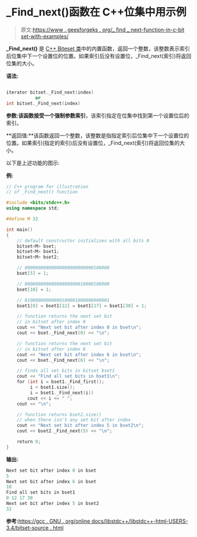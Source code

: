 # _Find_next()函数在 C++位集中用示例

> 原文:[https://www . geesforgeks . org/_ find _ next-function-in-c-bit set-with-examples/](https://www.geeksforgeeks.org/_find_next-function-in-c-bitset-with-examples/)

**_Find_next()** 是 [C++ Biteset 类](https://www.geeksforgeeks.org/c-bitset-and-its-application/)中的内置函数，返回一个整数，该整数表示索引后位集中下一个设置位的位置。如果索引后没有设置位，_Find_next(索引)将返回位集的大小。

**语法:**

```cpp

iterator bitset._Find_next(index)
           or
int bitset._Find_next(index)

```

**参数:**该函数接受一个强制参数**索引**，该索引指定在位集中找到第一个设置位后的索引。

**返回值:**该函数返回一个整数，该整数是指指定索引后位集中下一个设置位的位置。如果索引(指定的索引)后没有设置位，_Find_next(索引)将返回位集的大小。

以下是上述功能的图示:

**例:**

```cpp
// C++ program for illustration
// of _Find_next() function

#include <bits/stdc++.h>
using namespace std;

#define M 32

int main()
{
    // default constructor initializes with all bits 0
    bitset<M> bset;
    bitset<M> bset1;
    bitset<M> bset2;

    // 00000000000000000000000000100000
    bset[5] = 1;

    // 00000000000000000000010000100000
    bset[10] = 1;

    // 01000000000000100001000000000001
    bset1[0] = bset1[12] = bset1[17] = bset1[30] = 1;

    // function returns the next set bit
    // in bitset after index 0
    cout << "Next set bit after index 0 in bset\n";
    cout << bset._Find_next(0) << "\n";

    // function returns the next set bit
    // in bitset after index 6
    cout << "Next set bit after index 6 in bset\n";
    cout << bset._Find_next(6) << "\n";

    // finds all set bits in bitset bset1
    cout << "Find all set bits in bset1\n";
    for (int i = bset1._Find_first();
         i < bset1.size();
         i = bset1._Find_next(i))
        cout << i << " ";
    cout << "\n";

    // function returns bset2.size()
    // when there isn't any set bit after index
    cout << "Next set bit after index 5 in bset2\n";
    cout << bset2._Find_next(5) << "\n";

    return 0;
}
```

**输出:**

```cpp
Next set bit after index 0 in bset
5
Next set bit after index 6 in bset
10
Find all set bits in bset1
0 12 17 30 
Next set bit after index 5 in bset2
32

```

**参考:**[https://gcc . GNU . org/online docs/libstdc++/libstdc++-html-USERS-3.4/bitset-source . html](https://gcc.gnu.org/onlinedocs/libstdc++/libstdc++-html-USERS-3.4/bitset-source.html)